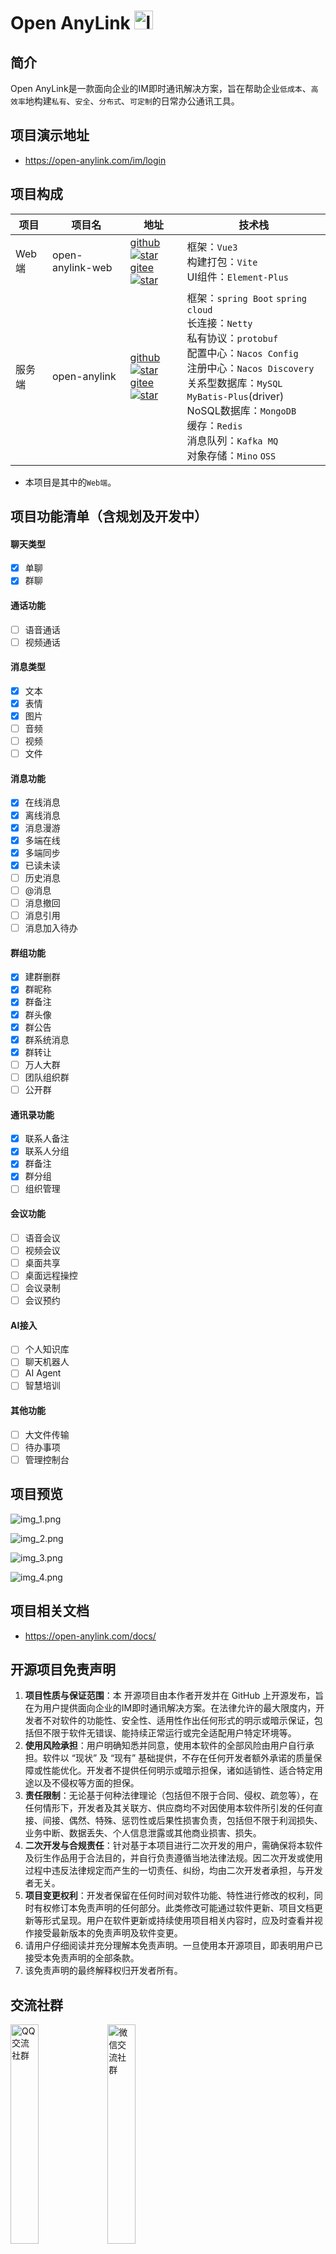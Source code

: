 # Open AnyLink <img src="doc/image/favicon.png" alt="logo" width=30/>

## 简介

Open AnyLink是一款面向企业的IM即时通讯解决方案，旨在帮助企业`低成本`、`高效率`地构建`私有`、`安全`、`分布式`、`可定制`的日常办公通讯工具。

## 项目演示地址

- https://open-anylink.com/im/login

## 项目构成

| 项目   | 项目名           | 地址                                                                                                                                                                                                                                                                                                                                                                                                                                              | 技术栈                                                                                                                                                                                                                                                                                          |
| ------ | ---------------- | ------------------------------------------------------------------------------------------------------------------------------------------------------------------------------------------------------------------------------------------------------------------------------------------------------------------------------------------------------------------------------------------------------------------------------------------------- | ----------------------------------------------------------------------------------------------------------------------------------------------------------------------------------------------------------------------------------------------------------------------------------------------- |
| Web端  | open-anylink-web | [github](https://github.com/GatlinHa/open-anylink-web) <a href="https://github.com/GatlinHa/open-anylink-web/stargazers"><img src="https://img.shields.io/github/stars/GatlinHa/open-anylink-web" alt="star"></a><br/>[gitee](https://gitee.com/lijingbo-2021/open-anylink-web) <a href="https://gitee.com/lijingbo-2021/open-anylink-web/stargazers"><img src="https://gitee.com//lijingbo-2021/open-anylink-web/badge/star.svg" alt="star"></a> | 框架：`Vue3`<br/> 构建打包：`Vite` <br/>UI组件：`Element-Plus`                                                                                                                                                                                                                                  |
| 服务端 | open-anylink     | [github](https://github.com/GatlinHa/open-anylink) <a href="https://github.com/GatlinHa/open-anylink/stargazers"><img src="https://img.shields.io/github/stars/GatlinHa/open-anylink" alt="star"></a><br/>[gitee](https://gitee.com/lijingbo-2021/open-anylink) <a href="https://gitee.com/lijingbo-2021/open-anylink-web/stargazers"><img src="https://gitee.com//lijingbo-2021/open-anylink/badge/star.svg" alt="star"></a>                     | 框架：`spring Boot` `spring cloud`<br/>长连接：`Netty`<br/>私有协议：`protobuf`<br/>配置中心：`Nacos Config`<br/>注册中心：`Nacos Discovery`<br/>关系型数据库：`MySQL` `MyBatis-Plus`(driver)<br/>NoSQL数据库：`MongoDB`<br/>缓存：`Redis`<br/>消息队列：`Kafka MQ` <br/>对象存储：`Mino` `OSS` |

- 本项目是其中的`Web端`。

## 项目功能清单（含规划及开发中）

#### 聊天类型

- [x] 单聊
- [x] 群聊

#### 通话功能

- [ ] 语音通话
- [ ] 视频通话

#### 消息类型

- [x] 文本
- [x] 表情
- [x] 图片
- [ ] 音频
- [ ] 视频
- [ ] 文件

#### 消息功能

- [x] 在线消息
- [x] 离线消息
- [x] 消息漫游
- [x] 多端在线
- [x] 多端同步
- [x] 已读未读
- [ ] 历史消息
- [ ] @消息
- [ ] 消息撤回
- [ ] 消息引用
- [ ] 消息加入待办

#### 群组功能

- [x] 建群删群
- [x] 群昵称
- [x] 群备注
- [x] 群头像
- [x] 群公告
- [x] 群系统消息
- [x] 群转让
- [ ] 万人大群
- [ ] 团队组织群
- [ ] 公开群

#### 通讯录功能

- [x] 联系人备注
- [x] 联系人分组
- [x] 群备注
- [x] 群分组
- [ ] 组织管理

#### 会议功能

- [ ] 语音会议
- [ ] 视频会议
- [ ] 桌面共享
- [ ] 桌面远程操控
- [ ] 会议录制
- [ ] 会议预约

#### AI接入

- [ ] 个人知识库
- [ ] 聊天机器人
- [ ] AI Agent
- [ ] 智慧培训

#### 其他功能

- [ ] 大文件传输
- [ ] 待办事项
- [ ] 管理控制台

## 项目预览

![img_1.png](doc/image/img_1.png)

![img_2.png](doc/image/img_2.png)

![img_3.png](doc/image/img_3.png)

![img_4.png](doc/image/img_4.png)

## 项目相关文档

- https://open-anylink.com/docs/

## 开源项目免责声明

1. **项目性质与保证范围**：本 开源项目由本作者开发并在 GitHub 上开源发布，旨在为用户提供面向企业的IM即时通讯解决方案。在法律允许的最大限度内，开发者不对软件的功能性、安全性、适用性作出任何形式的明示或暗示保证，包括但不限于软件无错误、能持续正常运行或完全适配用户特定环境等。
2. **使用风险承担**：用户明确知悉并同意，使用本软件的全部风险由用户自行承担。软件以 “现状” 及 “现有” 基础提供，不存在任何开发者额外承诺的质量保障或性能优化。开发者不提供任何明示或暗示担保，诸如适销性、适合特定用途以及不侵权等方面的担保。
3. **责任限制**：无论基于何种法律理论（包括但不限于合同、侵权、疏忽等），在任何情形下，开发者及其关联方、供应商均不对因使用本软件所引发的任何直接、间接、偶然、特殊、惩罚性或后果性损害负责，包括但不限于利润损失、业务中断、数据丢失、个人信息泄露或其他商业损害、损失。
4. **二次开发与合规责任**：针对基于本项目进行二次开发的用户，需确保将本软件及衍生作品用于合法目的，并自行负责遵循当地法律法规。因二次开发或使用过程中违反法律规定而产生的一切责任、纠纷，均由二次开发者承担，与开发者无关。
5. **项目变更权利**：开发者保留在任何时间对软件功能、特性进行修改的权利，同时有权修订本免责声明的任何部分。此类修改可能通过软件更新、项目文档更新等形式呈现。用户在软件更新或持续使用项目相关内容时，应及时查看并视作接受最新版本的免责声明及软件变更。
6. 请用户仔细阅读并充分理解本免责声明。一旦使用本开源项目，即表明用户已接受本免责声明的全部条款。
7. 该免责声明的最终解释权归开发者所有。

## 交流社群

<img src="doc/image/qq_group.jpg" alt="QQ交流社群" width="30%" />
<img src="doc/image/wx_group.png" alt="微信交流社群" width="30%" />

QQ群号：825505574，微信群有效期：3月24日

## 如何联系我们

- **QQ**：312777916
- **邮箱**：312777916@qq.com
- **微信**：wx_open_anylink_2025（扫下方二维码）

<img src="doc/image/wx_code.jpg" alt="微信二维码" width="30%" />

### 最后，如果您觉得还不错，请 `Star`, `Fork`一下本项目，或者“请”作者喝一杯coffee，您的一次小小鼓励将会使我们前进很远很远。

<div style="display: flex; gap: 5px;">
  <img src="doc/image/wx_sponsorship_code.png" alt="微信赞赏码" width="35%"/>
  <img src="doc/image/zfb_sponsorship_code.png" alt="支付宝赞赏码" width="30%"/>
</div>

<br>
感谢以下赞助者的支持

| 赞助时间 | 赞助者 | 平台 | 金额 |
| -------- | ------ | ---- | ---- |
|          |        |      |
